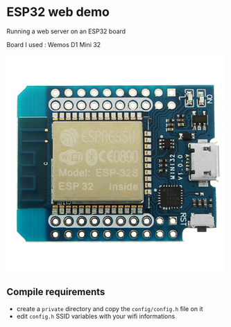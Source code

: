 # ESP32 web demo

Running a web server on an ESP32 board

Board I used : Wemos D1 Mini 32

![wemos board](./assets/wemos-esp32.jpg)

## Compile requirements

- create a `private` directory and copy the  `config/config.h` file on it
- edit `config.h` SSID variables with your wifi informations

